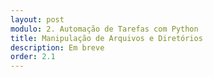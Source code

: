 ```yaml
---
layout: post
modulo: 2. Automação de Tarefas com Python
title: Manipulação de Arquivos e Diretórios
description: Em breve
order: 2.1
---
```

